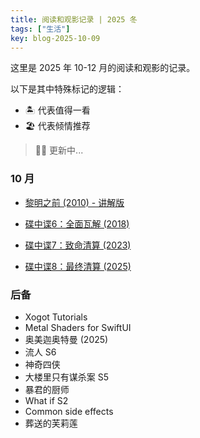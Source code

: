 ```yaml
---
title: 阅读和观影记录 | 2025 冬
tags: ["生活"]
key: blog-2025-10-09
---
```


这里是 2025 年 10-12 月的阅读和观影的记录。

<!--more-->

以下是其中特殊标记的逻辑：

* 🏝️ 代表值得一看
* 🏖️ 代表倾情推荐

> 🏋️‍♀️ 更新中...

### 10 月

* [黎明之前 (2010) - 讲解版](https://movie.douban.com/subject/4894070/)

* [碟中谍6：全面瓦解 (2018)](https://movie.douban.com/subject/26336252/)

* [碟中谍7：致命清算 (2023)](https://movie.douban.com/subject/30433455/)

* [碟中谍8：最终清算 (2025)](https://movie.douban.com/subject/30433456/)

### 后备

* Xogot Tutorials
* Metal Shaders for SwiftUI
* 奥美迦奥特曼 (2025)
* 流人 S6
* 神奇四侠
* 大楼里只有谋杀案 S5
* 暴君的厨师
* What if S2
* Common side effects
* 葬送的芙莉莲

